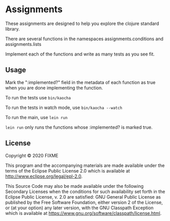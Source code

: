 # Assignments

These assignments are designed to help you explore the clojure standard library.

There are several functions in the namespaces assignments.conditions and assignments.lists

Implement each of the functions and write as many tests as you see fit.

## Usage

Mark the ":implemented?" field in the metadata of each function as true when you are done implementing
the function.

To run the tests use `bin/kaocha`

To run the tests in watch mode, use `bin/kaocha --watch`

To run the main, use `lein run`

`lein run` only runs the functions whose :implemented? is marked true.

## License

Copyright © 2020 FIXME

This program and the accompanying materials are made available under the
terms of the Eclipse Public License 2.0 which is available at
http://www.eclipse.org/legal/epl-2.0.

This Source Code may also be made available under the following Secondary
Licenses when the conditions for such availability set forth in the Eclipse
Public License, v. 2.0 are satisfied: GNU General Public License as published by
the Free Software Foundation, either version 2 of the License, or (at your
option) any later version, with the GNU Classpath Exception which is available
at https://www.gnu.org/software/classpath/license.html.
